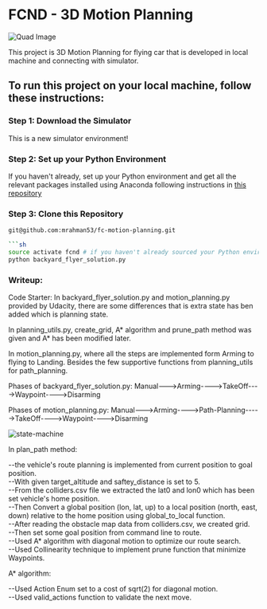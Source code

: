 # FCND - 3D Motion Planning
![Quad Image](./misc/enroute.png)


This project is 3D Motion Planning for flying car that is developed in local machine and connecting with simulator.

## To run this project on your local machine, follow these instructions:
### Step 1: Download the Simulator
This is a new simulator environment!

### Step 2: Set up your Python Environment
If you haven't already, set up your Python environment and get all the relevant packages installed using Anaconda following instructions in [this repository](https://github.com/udacity/FCND-Term1-Starter-Kit)

### Step 3: Clone this Repository
```sh
git@github.com:mrahman53/fc-motion-planning.git

```sh
source activate fcnd # if you haven't already sourced your Python environment, do so now.
python backyard_flyer_solution.py
```


### Writeup:

Code Starter:
In backyard_flyer_solution.py and motion_planning.py provided by Udacity, there are some differences that is extra state has ben added
which is planning state.

In planning_utils.py, create_grid, A* algorithm and prune_path method was given and A* has been modified later.

In motion_planning.py, where all the steps are implemented form Arming to flying to Landing. Besides the few supportive functions
from planning_utils for path_planning.


Phases of backyard_flyer_solution.py:
Manual--->Arming---->TakeOff---->Waypoint---->Disarming

Phases of motion_planning.py:
Manual--->Arming---->Path-Planning----->TakeOff---->Waypoint---->Disarming


![state-machine](https://user-images.githubusercontent.com/1839661/41432061-e0b022ec-6fe2-11e8-8b93-76e25a95fc6b.png)


In plan_path method:

--the vehicle's route planning is implemented from current position to goal position. <br/>
--With given target_altitude and saftey_distance is set to 5. <br/>
--From the colliders.csv file we extracted the lat0 and lon0 which has been set vehicle's home position. <br/>
--Then Convert a global position (lon, lat, up) to a local position (north, east, down) relative to the home position using global_to_local function. <br/>
--After reading the obstacle map data from colliders.csv, we created grid. <br/>
--Then set some goal position from command line to route. <br/>
--Used A* algorithm with diagonal motion to optimize our route search. <br/>
--Used Collinearity technique to implement prune function that minimize Waypoints. <br/>

A* algorithm:

--Used Action Enum set to a cost of sqrt(2) for diagonal motion. <br/>
--Used valid_actions function to validate the next move. <br/>